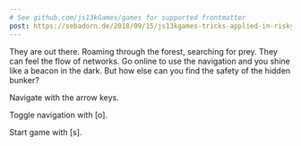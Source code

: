 ```yaml
---
# See github.com/js13kGames/games for supported frontmatter
post: https://sebadorn.de/2018/09/15/js13kgames-tricks-applied-in-risky-nav
---
```

They are out there. Roaming through the forest, searching for prey. They can feel the flow of networks. Go online to use the navigation and you shine like a beacon in the dark. But how else can you find the safety of the hidden bunker?

Navigate with the arrow keys.

Toggle navigation with [o].

Start game with [s].